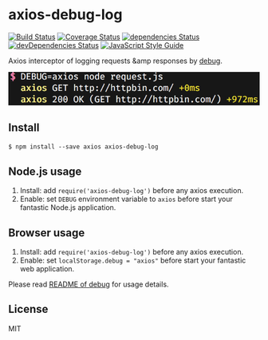# axios-debug-log

[![Build Status](https://travis-ci.org/Gerhut/axios-debug-log.svg?branch=master)](https://travis-ci.org/Gerhut/axios-debug-log)
[![Coverage Status](https://coveralls.io/repos/github/Gerhut/axios-debug-log/badge.svg?branch=master)](https://coveralls.io/github/Gerhut/axios-debug-log?branch=master)
[![dependencies Status](https://david-dm.org/Gerhut/kroxy/status.svg)](https://david-dm.org/Gerhut/axios-debug-log)
[![devDependencies Status](https://david-dm.org/Gerhut/kroxy/dev-status.svg)](https://david-dm.org/Gerhut/axios-debug-log?type=dev)
[![JavaScript Style Guide](https://img.shields.io/badge/code%20style-standard-brightgreen.svg)](http://standardjs.com/)

Axios interceptor of logging requests &amp responses by [debug](https://www.npmjs.com/package/debug).

![Screenshot](screenshot.png "Screenshot")

## Install 

    $ npm install --save axios axios-debug-log
    
## Node.js usage

1. Install: add `require('axios-debug-log')` before any axios execution.
2. Enable: set `DEBUG` environment variable to `axios` before start your fantastic Node.js application.

## Browser usage

1. Install: add `require('axios-debug-log')` before any axios execution.
2. Enable: set `localStorage.debug = "axios"` before start your fantastic web application.

Please read [README of debug](https://github.com/visionmedia/debug#readme) for usage details.

## License

MIT

